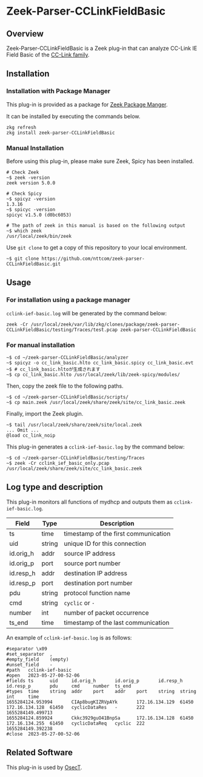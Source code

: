 # Zeek-Parser-CCLinkFieldBasic

## Overview

Zeek-Parser-CCLinkFieldBasic is a Zeek plug-in that can analyze CC-Link IE Field Basic of the [CC-Link family](https://www.cc-link.org/ja/cclink/index.html).

## Installation

### Installation with Package Manager

This plug-in is provided as a package for [Zeek Package Manger](https://docs.zeek.org/projects/package-manager/en/stable/index.html).

It can be installed by executing the commands below.

```
zkg refresh
zkg install zeek-parser-CCLinkFieldBasic
```
### Manual Installation

Before using this plug-in, please make sure Zeek, Spicy has been installed.

````
# Check Zeek
~$ zeek -version
zeek version 5.0.0

# Check Spicy
~$ spicyz -version
1.3.16
~$ spicyc -version
spicyc v1.5.0 (d0bc6053)

# The path of zeek in this manual is based on the following output
~$ which zeek
/usr/local/zeek/bin/zeek
````

Use `git clone` to get a copy of this repository to your local environment.
```
~$ git clone https://github.com/nttcom/zeek-parser-CCLinkFieldBasic.git
```

## Usage

### For installation using a package manager

`cclink-ief-basic.log` will be generated by the command below:

```
zeek -Cr /usr/local/zeek/var/lib/zkg/clones/package/zeek-parser-CCLinkFieldBasic/testing/Traces/test.pcap zeek-parser-CCLinkFieldBasic
```

### For manual installation

```
~$ cd ~/zeek-parser-CCLinkFieldBasic/analyzer
~$ spicyz -o cc_link_basic.hlto cc_link_basic.spicy cc_link_basic.evt
~$ # cc_link_basic.hltoが生成されます
~$ cp cc_link_basic.hlto /usr/local/zeek/lib/zeek-spicy/modules/
```

Then, copy the zeek file to the following paths.
```
~$ cd ~/zeek-parser-CCLinkFieldBasic/scripts/
~$ cp main.zeek /usr/local/zeek/share/zeek/site/cc_link_basic.zeek
```

Finally, import the Zeek plugin.

```
~$ tail /usr/local/zeek/share/zeek/site/local.zeek
... Omit ...
@load cc_link_noip
```

This plug-in generates a `cclink-ief-basic.log` by the command below:
```
~$ cd ~/zeek-parser-CCLinkFieldBasic/testing/Traces
~$ zeek -Cr cclink_ief_basic_only.pcap /usr/local/zeek/share/zeek/site/cc_link_basic.zeek
```

## Log type and description

This plug-in monitors all functions of mydhcp and outputs them as `cclink-ief-basic.log`.

| Field | Type | Description |
| --- | --- | --- |
| ts | time | timestamp of the first communication |
| uid | string | unique ID for this connection |
| id.orig_h | addr | source IP address |
| id.orig_p | port | source port number |
| id.resp_h | addr | destination IP address  |
| id.resp_p | port | destination port number   |
| pdu | string | protocol function name |
| cmd | string | `cyclic` or `-` |
| number | int | number of packet occurrence |
| ts_end | time | timestamp of the last communication |

An example of `cclink-ief-basic.log` is as follows:
```
#separator \x09
#set_separator  ,
#empty_field    (empty)
#unset_field    -
#path   cclink-ief-basic
#open   2023-05-27-00-52-06
#fields ts      uid     id.orig_h       id.orig_p       id.resp_h       id.resp_p       pdu     cmd     number  ts_end
#types  time    string  addr    port    addr    port    string  string  int     time
1655284124.953994       CIAp8bugKIZRVpAYk       172.16.134.129  61450   172.16.134.128  61450   cyclicDataRes   -       222     1655284149.499713
1655284124.859924       Ckkc3929guO41BnpSa      172.16.134.128  61450   172.16.134.255  61450   cyclicDataReq   cyclic  222     1655284149.392238
#close  2023-05-27-00-52-06
```

## Related Software

This plug-in is used by [OsecT](https://github.com/nttcom/OsecT).
